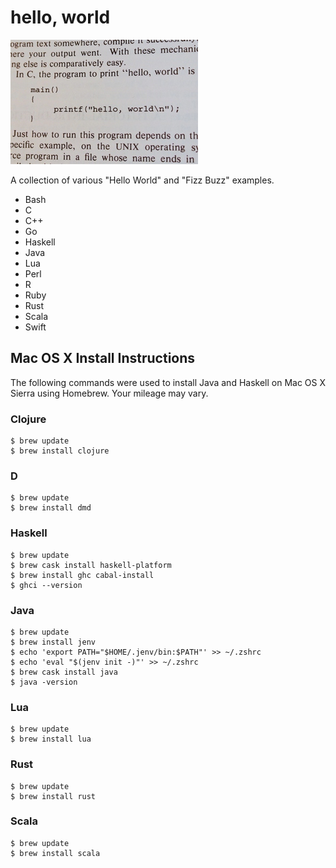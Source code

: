 # hello, world

[![hello, world](https://raw.githubusercontent.com/ezrafree/helloworld/master/hello_world.jpg)](https://github.com/ezrafree/helloworld)

A collection of various "Hello World" and "Fizz Buzz" examples.

- Bash
- C
- C++
- Go
- Haskell
- Java
- Lua
- Perl
- R
- Ruby
- Rust
- Scala
- Swift

## Mac OS X Install Instructions

The following commands were used to install Java and Haskell on Mac OS X Sierra using Homebrew. Your mileage may vary.

### Clojure

    $ brew update
    $ brew install clojure

### D

    $ brew update
    $ brew install dmd

### Haskell

    $ brew update
    $ brew cask install haskell-platform
    $ brew install ghc cabal-install
    $ ghci --version

### Java

    $ brew update
    $ brew install jenv
    $ echo 'export PATH="$HOME/.jenv/bin:$PATH"' >> ~/.zshrc
    $ echo 'eval "$(jenv init -)"' >> ~/.zshrc
    $ brew cask install java
    $ java -version

### Lua

    $ brew update
    $ brew install lua

### Rust

    $ brew update
    $ brew install rust

### Scala

    $ brew update
    $ brew install scala
